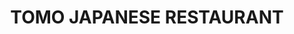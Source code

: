 ---
layout: place
title: "TOMO JAPANESE RESTAURANT"
permalink: /indiana/franklin/tomo-japanese-restaurant.html
stateAbbr: IN
stateName: Indiana
cityName: Franklin
place_id: ChIJWWV6bDFva4gR31HMMUuPA4k
photos:
  - name: >-
      places/ChIJWWV6bDFva4gR31HMMUuPA4k/photos/AUy1YQ05r8euHfjp0M__3BaQhkbJY5A5UYBDVxbLxqUt8_CIfo-XAode8UB269a3d-yHlA3hYsc47eKgfXQlJiXNgesJ_B9ttf4m-U28vvZNxu9WkmnHLEpXZOhSG-CoKOd3zrShCxI6GAI9JL7f4qoYLWr09y7y1gNZl-CdLB-HCNxgZkOgDA-jHePmSXmaWug8ZgUR98glAHMmd_Qi_ZSb2DbXIg8TuOcOLaDybAulATobj9JEPeDG_OvaIyKVrGfQIq8Esrdxb1UQFg6lrjsg8yxpQn5j4kU36POrYBqn34qoxQ
    widthPx: 1080
    heightPx: 1080
    authorAttributions:
      - displayName: TOMO JAPANESE RESTAURANT
        uri: https://maps.google.com/maps/contrib/113006065779708728485
        photoUri: >-
          https://lh3.googleusercontent.com/a-/ALV-UjWxRirqJFMwbmuPEgc_nIEI-FH9WMeCszvimzfhEF63Dz-Xt1A=s100-p-k-no-mo
    flagContentUri: >-
      https://www.google.com/local/imagery/report/?cb_client=maps_api_places.places_api&image_key=!1e10!2sAF1QipPGMUG7tltrFtPCXX6HIdweUQ83VIq3xubhE9EO&hl=en-US
    googleMapsUri: >-
      https://www.google.com/maps/place//data=!3m4!1e2!3m2!1sAF1QipPGMUG7tltrFtPCXX6HIdweUQ83VIq3xubhE9EO!2e10!4m2!3m1!1s0x886b6f316c7a6559:0x89038f4b31cc51df
  - name: >-
      places/ChIJWWV6bDFva4gR31HMMUuPA4k/photos/AUy1YQ0-ISRK54bMIrro22o1C5yrwqG2yd7AEvlybMNeaZFYUqZWPOpit_Mhq8W7EWEAQOjYwk1mYhp_kTmqTk7NLQP5NljC3tSz_HIlLQC83C5eGKFGsp7IXPx0LMHbzKGzl8mHcX1zmxo7NX1m6jXiNSfqEeJbmZnbVuAatuyfX_SM4g_JCMgCj9Yit76L2jROigm_vyyYlZ-mu_OlYcAnAQNTKthoCkp3l3wTSv0ui9fXK3Gj5cAgXVqNSXmNgvbFUS73GCUKW_PSS93vJewVixnmYSnaGX_zSQje5D_tBKCuuw
    widthPx: 4032
    heightPx: 3024
    authorAttributions:
      - displayName: TOMO JAPANESE RESTAURANT
        uri: https://maps.google.com/maps/contrib/113006065779708728485
        photoUri: >-
          https://lh3.googleusercontent.com/a-/ALV-UjWxRirqJFMwbmuPEgc_nIEI-FH9WMeCszvimzfhEF63Dz-Xt1A=s100-p-k-no-mo
    flagContentUri: >-
      https://www.google.com/local/imagery/report/?cb_client=maps_api_places.places_api&image_key=!1e10!2sAF1QipN0W04G4WQ4aMWRjmfbrLFxwhNNrrBdm4yLb-zd&hl=en-US
    googleMapsUri: >-
      https://www.google.com/maps/place//data=!3m4!1e2!3m2!1sAF1QipN0W04G4WQ4aMWRjmfbrLFxwhNNrrBdm4yLb-zd!2e10!4m2!3m1!1s0x886b6f316c7a6559:0x89038f4b31cc51df
  - name: >-
      places/ChIJWWV6bDFva4gR31HMMUuPA4k/photos/AUy1YQ1SUzo8SN5IZntOW5I1jtBYyNksV3Ji5GdqLX9JbGhCwAAMSfPnJSQTkKSNmxtnDHkSmcqWbCszIlcXxzblke-lckxxF_haLFaT2eLJ9Ak6w-51jHIuA75yrntPaYQYwDo2qUo7ezeSTdQ7rIFNubeN28Aqpw3TCQz814jmql8bgvi0NFaoNvdZd_yGAd90eSFKQtNwwehnVfwnDoYu1xXPdMkGachr8uwO1UyLuXEfj8v78IzeQNnszzqaOcsD0uJ74je5xXNf7MrHmSwxrOEjhaE0QHHBWfOIlSQ6Bdz9y4ZAMuPU4CeFGLA4gwFiPTRixFlMGKtQqTKOmo1cGtr7vdm9HboxPUp7WI3cyuvKi5PLeuYiH5K0p-WB-TR3Yi5tB04jR6lwicANPP_9eITT3ASHWS1E2QU-7TxEIX6LvO8b
    widthPx: 1024
    heightPx: 615
    authorAttributions:
      - displayName: Jay Ni
        uri: https://maps.google.com/maps/contrib/105986794151824845828
        photoUri: >-
          https://lh3.googleusercontent.com/a/ACg8ocLq0s-gP_ZqTTuyylN6uOUCHCdXT8_766uDlGeKIKHMz9X8Sw=s100-p-k-no-mo
    flagContentUri: >-
      https://www.google.com/local/imagery/report/?cb_client=maps_api_places.places_api&image_key=!1e10!2sCIHM0ogKEICAgICL6sm7wgE&hl=en-US
    googleMapsUri: >-
      https://www.google.com/maps/place//data=!3m4!1e2!3m2!1sCIHM0ogKEICAgICL6sm7wgE!2e10!4m2!3m1!1s0x886b6f316c7a6559:0x89038f4b31cc51df
  - name: >-
      places/ChIJWWV6bDFva4gR31HMMUuPA4k/photos/AUy1YQ1U3gAi-Ko5mZLFgrHXbds6Z88RU6lptSLNqKDbl_bvuTBkAbUAmBOub09dOX6If2Ybbrco9UM3Fav3Y6zllZ4wDPlK-YjDF-Zr6zW_plFC4OTWqDsyWG0FVw7aWzNRXO3HjL1CxGAoWf-dm8HxfFA4Qg4ozVHsky_c6WohVnF0QnLqj0b2ghhElDzWUj_eXBsZXntR0KxQi8dXgNJu8A-DVW1B8-yJDaPsY_-CBGZs_bBZotHYrvlxbvkWrpJkv-voIRd5iWoQ5ORKjZgxzkDKGusag_K29oqksw0gli4RhYFOzkPb4_-uTwWX8bd43C2dYxH44L6g7SJEX4EjAGET4Dm8aOUWyqOmi98NGtgnfS1tNOx0rIaUipvETgDiXy88hikKyjGc-alfZs9XHbGmfbKriV1JRSrN188K-705ihHA
    widthPx: 4000
    heightPx: 2252
    authorAttributions:
      - displayName: Acme Labs
        uri: https://maps.google.com/maps/contrib/101561659145472368340
        photoUri: >-
          https://lh3.googleusercontent.com/a-/ALV-UjWNckkFJ-CCic1JM0Hp8N0WFCcvpjXW-QHLhXhP8RO_QhMyatlk=s100-p-k-no-mo
    flagContentUri: >-
      https://www.google.com/local/imagery/report/?cb_client=maps_api_places.places_api&image_key=!1e10!2sCIHM0ogKEICAgICv-fr7zwE&hl=en-US
    googleMapsUri: >-
      https://www.google.com/maps/place//data=!3m4!1e2!3m2!1sCIHM0ogKEICAgICv-fr7zwE!2e10!4m2!3m1!1s0x886b6f316c7a6559:0x89038f4b31cc51df
  - name: >-
      places/ChIJWWV6bDFva4gR31HMMUuPA4k/photos/AUy1YQ1Ly1TBsRWsxs9zEz1o_N0Cu1XVEAYyo0YThb9s0oVKSOYl_N53UYRlcm4jLzRs5YDWw8El5Bx0vEwVjhxoY-0PlBIFkWESm4EMOO5JxdVOkrHZnRLdNsws4lw5WpHn8nqy6qV6etJQAqgIuPKLoIMxcOilh_zEH9Uy5z8wlKO9_cQFcRtTNiMku-tZ2kKzWJxUp2Z1LIA5wxZUAarmZ6uyTD_ZAlLtuHElI3_gQyCXQrEHNbM-Yo0zKRqwueIIPDXr4nXpp6NnhjFlBvXfDnWz8ziZ9kAVvsJ-ZRv3Jck6iw
    widthPx: 4032
    heightPx: 3024
    authorAttributions:
      - displayName: TOMO JAPANESE RESTAURANT
        uri: https://maps.google.com/maps/contrib/113006065779708728485
        photoUri: >-
          https://lh3.googleusercontent.com/a-/ALV-UjWxRirqJFMwbmuPEgc_nIEI-FH9WMeCszvimzfhEF63Dz-Xt1A=s100-p-k-no-mo
    flagContentUri: >-
      https://www.google.com/local/imagery/report/?cb_client=maps_api_places.places_api&image_key=!1e10!2sAF1QipMDtS8nuHKjJjqyTO5-G3PHyROml7soHqjhqoYo&hl=en-US
    googleMapsUri: >-
      https://www.google.com/maps/place//data=!3m4!1e2!3m2!1sAF1QipMDtS8nuHKjJjqyTO5-G3PHyROml7soHqjhqoYo!2e10!4m2!3m1!1s0x886b6f316c7a6559:0x89038f4b31cc51df
  - name: >-
      places/ChIJWWV6bDFva4gR31HMMUuPA4k/photos/AUy1YQ1L0zlXrkOOplqnbkHlVnAoNfvSAPVFpkiTGiOUHcE8-5I0b8633mwI3Mmpf-Qr7TSbEBqPYLm0atn1CZGu4U3iq3IxjFRkL-Or6M04frutW6ayvi7N100_0aTfiC4YNEXl7DdFW7ziE18D5msvFg-mXzptLIAp5Mus_e4ULtW5KiWHCbzIkcq_dy3J1UTBrNmVl5QIa61UTDjCKSzf7U4WYqyjAtGT4YuIDjyupDgFBXpICwbNyUqq3hk5aw54Us1M4K8JN2zEucdkqkssR4JCgI82Mf-3QuJsKMk3uRpenK4CvSBUJA_vtEzJF7propuMU-srpwsxDRtN4luO5wIAltPAZ6cWcGPJ0Vp0UZgWMkcKjNAx2UwFtPAuIqSXYhVQ3ZKTtXU1TGKaY2OgOltaY9MQCUO27ZJOyOxISo-8I_du
    widthPx: 4032
    heightPx: 3024
    authorAttributions:
      - displayName: World Traveler
        uri: https://maps.google.com/maps/contrib/117710226339197250941
        photoUri: >-
          https://lh3.googleusercontent.com/a-/ALV-UjUtPLw_PKpVV8lus6__Mm9vGBVYLgYE008C0eSZRePNj-tNwaaTMg=s100-p-k-no-mo
    flagContentUri: >-
      https://www.google.com/local/imagery/report/?cb_client=maps_api_places.places_api&image_key=!1e10!2sCIHM0ogKEICAgIDWqu352AE&hl=en-US
    googleMapsUri: >-
      https://www.google.com/maps/place//data=!3m4!1e2!3m2!1sCIHM0ogKEICAgIDWqu352AE!2e10!4m2!3m1!1s0x886b6f316c7a6559:0x89038f4b31cc51df
  - name: >-
      places/ChIJWWV6bDFva4gR31HMMUuPA4k/photos/AUy1YQ1NjEOPRmtrlu0wAr1COskBSXtjeMzSh0sFLI9B_HxQa7dLiEvgRpBX19WsSRxVRo945aQDQdGvcYS11Ws7yc3Y2hCZ8B_g0OlUjhvpUvPvh_OQeeJVLlVIsYNIU35JimcUlrx2BbgCjWsbDNuXWRNRfe0bMVxa3KbH3Er6mIG7YSdgzphA9DzjmdQBm5PU-hKGQXt37YGSkUfgKpOlk7UWWT0tPvwuyLBzK70Y01SheQSNWOG1ViEFSPu1Lva97oKLD87g8Ezyl-YG0Q6ACfJPLjOMImCWOhrtiW3-BZud8lNSfbsdkrlaWS-0zi2H54ahTphwGSID9VFoHmYFvkGwfozTv_If-Gjg-BAe7IwjXJpdAgg7UVIudV6ZiaJIvhjQCFIr6is8W4sFeJuj-uwQTCjhcfkf_sPZSBytEPUV6Yw_
    widthPx: 1920
    heightPx: 1080
    authorAttributions:
      - displayName: Brad J
        uri: https://maps.google.com/maps/contrib/112437133564029497563
        photoUri: >-
          https://lh3.googleusercontent.com/a-/ALV-UjVLvAvPjrzWDkvjZuEsVFa6MDFS05EXNAOXR0gTPzyDrOXICuV1ng=s100-p-k-no-mo
    flagContentUri: >-
      https://www.google.com/local/imagery/report/?cb_client=maps_api_places.places_api&image_key=!1e10!2sCIHM0ogKEICAgICmgPm-kwE&hl=en-US
    googleMapsUri: >-
      https://www.google.com/maps/place//data=!3m4!1e2!3m2!1sCIHM0ogKEICAgICmgPm-kwE!2e10!4m2!3m1!1s0x886b6f316c7a6559:0x89038f4b31cc51df
  - name: >-
      places/ChIJWWV6bDFva4gR31HMMUuPA4k/photos/AUy1YQ1U8TBUyR27pHTL7-vJd5vTUMMZlCKVprPpNckZqzsitJ3aHQfz4pHL_cqME2buC4db1Yuc-r0KDfWTgGKCO-Ii8Ww2qqxa5_lMNbXHdN_5mfku7XR2ErJVRxPqn3mR8ByeNAbwrur-lAu0uE-UAz2lPD2mK8BTMGaIeUuO0n5UBH4-2sOSB9_3HU9Cm_BFiEWe-eNqGuHEasSEDpU1zKkE4fyFP13_LK7GVWxaQ9a_GJjoZS7dEjck92CaH0FlhX-sMIToXY9Jp9ZRyJ1gWyzARi2SSAqz7Gy7XrUuFht-3cmrHVn8bPT8ri5tNsKLtF_fRevA5VmYPXqI2L5AOy293ClLWYhVF42WbXs4-o4A_ce6GNYBP1hkyHoFNp1YzxCYq5NRogb3ej51w48HKm81QldaITngenEuCxcKdjccZWij
    widthPx: 4000
    heightPx: 2252
    authorAttributions:
      - displayName: Acme Labs
        uri: https://maps.google.com/maps/contrib/101561659145472368340
        photoUri: >-
          https://lh3.googleusercontent.com/a-/ALV-UjWNckkFJ-CCic1JM0Hp8N0WFCcvpjXW-QHLhXhP8RO_QhMyatlk=s100-p-k-no-mo
    flagContentUri: >-
      https://www.google.com/local/imagery/report/?cb_client=maps_api_places.places_api&image_key=!1e10!2sCIHM0ogKEICAgICPs8jj-wE&hl=en-US
    googleMapsUri: >-
      https://www.google.com/maps/place//data=!3m4!1e2!3m2!1sCIHM0ogKEICAgICPs8jj-wE!2e10!4m2!3m1!1s0x886b6f316c7a6559:0x89038f4b31cc51df
  - name: >-
      places/ChIJWWV6bDFva4gR31HMMUuPA4k/photos/AUy1YQ1jQCD4BjLD8JjdBU41FQCuZl9yDkZRaNUmtRw3ai-tRWC61Lkyfef39MtBFOXmdNvAA0yf9XM5d_ByeapiLC738yhRymbNqa9DhrkoOSE8EuLBEYha0GHJrBHk74yhLZMBWmIDyhhRSnzlDhlpgDs5S805KOjze2iREhhywNRaqTxkqJ_qOlqs7-wPtIIUPIUVroUMC8a_MshsMXZQg7GJMt4S_7xIkEyU52Nd8BU6LcfLv9KAIq4oQ7MsdzHkxJyH0rsurMiqRDvRzqPv1jOOt1wI-TjZkGOGyXOgV4gdfD1fY1aYaZc9fdXlRax1s_rUc27v6xdGjFG84sokBg11AdJkKZdbARfJSmX29d6MpO4nT3auzQmub6KbUHNLcsJKnvKkCeCrQsrz-FC9833g11YF3RcvQlRDY91ZBQxvrg
    widthPx: 4000
    heightPx: 2252
    authorAttributions:
      - displayName: Acme Labs
        uri: https://maps.google.com/maps/contrib/101561659145472368340
        photoUri: >-
          https://lh3.googleusercontent.com/a-/ALV-UjWNckkFJ-CCic1JM0Hp8N0WFCcvpjXW-QHLhXhP8RO_QhMyatlk=s100-p-k-no-mo
    flagContentUri: >-
      https://www.google.com/local/imagery/report/?cb_client=maps_api_places.places_api&image_key=!1e10!2sCIHM0ogKEICAgICPs8jtcQ&hl=en-US
    googleMapsUri: >-
      https://www.google.com/maps/place//data=!3m4!1e2!3m2!1sCIHM0ogKEICAgICPs8jtcQ!2e10!4m2!3m1!1s0x886b6f316c7a6559:0x89038f4b31cc51df
  - name: >-
      places/ChIJWWV6bDFva4gR31HMMUuPA4k/photos/AUy1YQ01d-FUOvBqeNQQmGMxcaau6cPzzrdH7Qy5CzbYIVqd09NMNMFxrcbPg-C1EV_Q5ZxX-45AoZzJxamv9DUcThwOlLI_P6Wjya2LU6DYApmyOMdZMrhh9o1dlTqmmVloP7UJy17zH9BCx-UBi7fWL-RffkrLFrOtHzB4DIn7W6jVLBVUQRcME5SC8DvEJN8WFyqAlGtI68WP2yqEtRQPVasR3NHSZhe5_isdoVbBqa5vh5bakvwGeD3OdgUXLsgdGB_YRs2poggT5GhtlnEdmSnBSmNjXYF6HrUBqYCXMe_2W71PpFw-1ZfdFZFFa07fGBfE41H6DqaU5v7HQ6aW86IG-4Y1gA4TdF2_KjL35UdE26cUJOKcOk3c9IX28H73wOrgiOEXQiP0d4CHagwJsz_5_ZzFj6-naDHR41P1bLEfh2P8
    widthPx: 3024
    heightPx: 4032
    authorAttributions:
      - displayName: Christian B
        uri: https://maps.google.com/maps/contrib/103085870256099579271
        photoUri: >-
          https://lh3.googleusercontent.com/a-/ALV-UjVbbaCn6VjS0ZGOoZx1xw8NZYqRKUQgvtGyxamU9hL5aOaGFI4=s100-p-k-no-mo
    flagContentUri: >-
      https://www.google.com/local/imagery/report/?cb_client=maps_api_places.places_api&image_key=!1e10!2sCIHM0ogKEICAgICEopbRrgE&hl=en-US
    googleMapsUri: >-
      https://www.google.com/maps/place//data=!3m4!1e2!3m2!1sCIHM0ogKEICAgICEopbRrgE!2e10!4m2!3m1!1s0x886b6f316c7a6559:0x89038f4b31cc51df
address: 1874 Northwood Plz Dr, Franklin, IN 46131, USA
street: 1874 Northwood Plz Dr
city: Franklin
state: IN
zip: '46131'
country: USA
neighborhood: null
latitude: '39.496618'
longitude: '-86.066460'
accessibility_options:
  wheelchairAccessibleParking: true
  wheelchairAccessibleEntrance: true
  wheelchairAccessibleRestroom: true
  wheelchairAccessibleSeating: true
business_status: OPERATIONAL
name: TOMO JAPANESE RESTAURANT
google_maps_links:
  directionsUri: >-
    https://www.google.com/maps/dir//''/data=!4m7!4m6!1m1!4e2!1m2!1m1!1s0x886b6f316c7a6559:0x89038f4b31cc51df!3e0
  placeUri: https://maps.google.com/?cid=9872892361247052255
  writeAReviewUri: >-
    https://www.google.com/maps/place//data=!4m3!3m2!1s0x886b6f316c7a6559:0x89038f4b31cc51df!12e1
  reviewsUri: >-
    https://www.google.com/maps/place//data=!4m4!3m3!1s0x886b6f316c7a6559:0x89038f4b31cc51df!9m1!1b1
  photosUri: >-
    https://www.google.com/maps/place//data=!4m3!3m2!1s0x886b6f316c7a6559:0x89038f4b31cc51df!10e5
primary_type: Japanese Restaurant
opening_hours:
  regular: null
  current: null
secondary_opening_hours:
  regular:
    weekdayDescriptions: null
    type: null
  current:
    weekdayDescriptions: null
    type: null
phone: null
price_level: null
price_range: null
rating: null
rating_count: 0
website: null
description: null
reviews: null
parking_options: null
payment_options: null
allow_dogs: null
curbside_pickup: null
delivery: null
dine_in: null
good_for_children: null
good_for_groups: null
good_for_sports: null
live_music: null
menu_for_children: null
outdoor_seating: null
reservable: null
restroom: null
serves_beer: null
serves_breakfast: null
serves_brunch: null
serves_cocktails: null
serves_coffee: null
serves_dinner: null
serves_dessert: null
serves_lunch: null
serves_vegetarian_food: null
serves_wine: null
takeout: null
slug: TOMO-JAPANESE-RESTAURANT

---